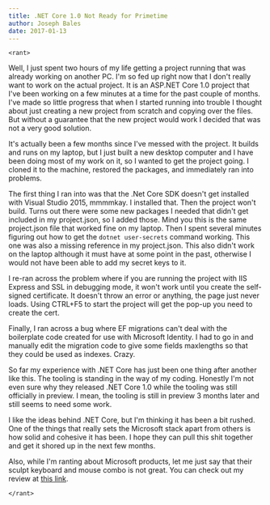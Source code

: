 ```yaml
---
title: .NET Core 1.0 Not Ready for Primetime
author: Joseph Bales
date: 2017-01-13
---
```


`<rant>`

Well, I just spent two hours of my life getting a project running that was already working on another PC. I'm so fed up right now that I don't really want to work on the actual project. It is an ASP.NET Core 1.0 project that I've been working on a few minutes at a time for the past couple of months. I've made so little progress that when I started running into trouble I thought about just creating a new project from scratch and copying over the files. But without a guarantee that the new project would work I decided that was not a very good solution.

It's actually been a few months since I've messed with the project. It builds and runs on my laptop, but I just built a new desktop computer and I have been doing most of my work on it, so I wanted to get the project going. I cloned it to the machine, restored the packages, and immediately ran into problems.

The first thing I ran into was that the .Net Core SDK doesn't get installed with Visual Studio 2015, mmmmkay. I installed that. Then the project won't build. Turns out there were some new packages I needed that didn't get included in my project.json, so I added those. Mind you this is the same project.json file that worked fine on my laptop. Then I spent several minutes figuring out how to get the `dotnet user-secrets` command working. This one was also a missing reference in my project.json. This also didn't work on the laptop although it must have at some point in the past, otherwise I would not have been able to add my secret keys to it.

I re-ran across the problem where if you are running the project with IIS Express and SSL in debugging mode, it won't work until you create the self-signed certificate. It doesn't throw an error or anything, the page just never loads. Using CTRL+F5 to start the project will get the pop-up you need to create the cert.

Finally, I ran across a bug where EF migrations can't deal with the boilerplate code created for use with Microsoft Identity. I had to go in and manually edit the migration code to give some fields maxlengths so that they could be used as indexes. Crazy.

So far my experience with .NET Core has just been one thing after another like this. The tooling is standing in the way of my coding. Honestly I'm not even sure why they released .NET Core 1.0 while the tooling was still officially in preview. I mean, the tooling is still in preview 3 months later and still seems to need some work.

I like the ideas behind .NET Core, but I'm thinking it has been a bit rushed. One of the things that really sets the Microsoft stack apart from others is how solid and cohesive it has been. I hope they can pull this shit together and get it shored up in the next few months.

Also, while I'm ranting about Microsoft products, let me just say that their sculpt keyboard and mouse combo is not great. You can check out my review at [this link](https://www.amazon.com/gp/customer-reviews/R207405EDO9X04?ref_=cm_cr_arp_d_rvw_ttl&ASIN=B00CYX53QW&pldnSite=1).

`</rant>`
